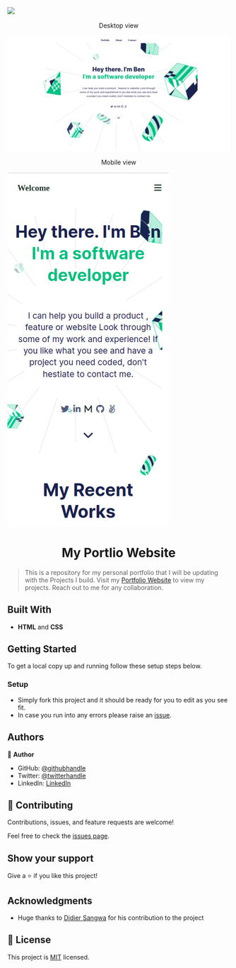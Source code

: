 ![](https://img.shields.io/badge/Microverse-blueviolet)

<p align="center">Desktop view</p>
<img src="./assets/desktop.png">

<p align="center"> Mobile view</p>
<img src="./assets/mobile.png"> 

<h1 align="center"> My Portlio Website </h1>

> This is a repository for my personal portfolio that I will be updating with the Projects I build. 
> Visit my [Portfolio Website](https://www.benkiarie.live/my-portfolio/) to view my projects.
> Reach out to me for any collaboration. 

## Built With

- **HTML** and **CSS**

## Getting Started

To get a local copy up and running follow these setup steps below.

### Setup

- Simply fork this project and it should be ready for you to edit as you see fit.
- In case you run into any errors please raise an [issue](https://github.com/Benmuiruri/my-portfolio/issues).

## Authors

👤 **Author**

- GitHub: [@githubhandle](https://github.com/Benmuiruri)
- Twitter: [@twitterhandle](https://twitter.com/_optimize)
- LinkedIn: [LinkedIn](https://www.linkedin.com/in/benjamin-kiarie-180b66149/)

## 🤝 Contributing

Contributions, issues, and feature requests are welcome!

Feel free to check the [issues page](https://github.com/Benmuiruri/my-portfolio/issues).

## Show your support

Give a ⭐️ if you like this project!

## Acknowledgments

- Huge thanks to [Didier Sangwa](https://github.com/sangwa7) for his contribution to the project

## 📝 License

This project is [MIT](https://opensource.org/licenses/MIT) licensed.

